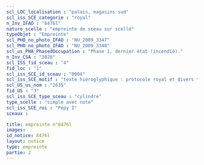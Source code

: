 ```yaml
---
scl_LOC_localisation : "palais, magasins sud"
scl_iss_SCE_categorie : "royal"
n_Inv_IFAO : "8476l"
nature_scelle : "empreinte de sceau sur scellé"
typeObjet : "Empreinte"
scl_PHO_no_photo_IFAO : "NU_2009_3347"
scl_PHO_no_photo_IFAO : "NU_2009_3348"
scl_us_PHA_PhasedOccupation : "Phase 1, dernier état (incendié)."
n_Inv_CSA : "3028"
scl_ISS_fid_sceau : "4"
fid_loc : "1"
scl_iss_SCE_id_sceau : "0004"
scl_iss_SCE_motif : "texte hiéroglyphique : protocole royal et divers titres de scribe dans la mrt de Pépy"
scl_US_us_nom : "2635"
fid_US : "3"
scl_iss_SCE_type_sceau : "cylindre"
type_scelle : "simple avec note"
scl_iss_SCE_roi : "Pépy I"
sceaux :

title: empreinte n°8476l
images: 
id_notice: 8476l
layout: notice
type: empreinte
partie: 2
---
```

